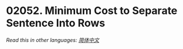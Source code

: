 # 02052. Minimum Cost to Separate Sentence Into Rows

  _Read this in other languages:_
    [_简体中文_](README.zh-CN.md)

